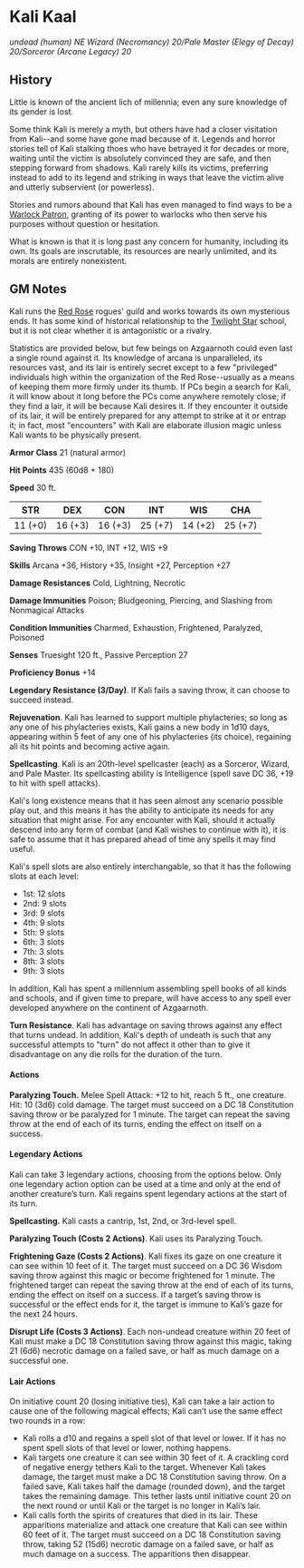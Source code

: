 # Kali Kaal
*undead (human) NE Wizard (Necromancy) 20/Pale Master (Elegy of Decay) 20/Sorceror (Arcane Legacy) 20*

## History
Little is known of the ancient lich of millennia; even any sure knowledge of its gender is lost. 

Some think Kali is merely a myth, but others have had a closer visitation from Kali--and some have gone mad because of it. Legends and horror stories tell of Kali stalking thoes who have betrayed it for decades or more, waiting until the victim is absolutely convinced they are safe, and then stepping forward from shadows. Kali rarely kills its victims, preferring instead to add to its legend and striking in ways that leave the victim alive and utterly subservient (or powerless).

Stories and rumors abound that Kali has even managed to find ways to be a [Warlock Patron](../Classes/Warlock/Undead.md), granting of its power to warlocks who then serve his purposes without question or hesitation. 

What is known is that it is long past any concern for humanity, including its own. Its goals are inscrutable, its resources are nearly unlimited, and its morals are entirely nonexistent.

## GM Notes
Kali runs the [Red Rose](../Organizations/RoguesGuilds/RedRose.md) rogues' guild and works towards its own mysterious ends. It has some kind of historical relationship to the [Twilight Star](../Organizations/MageSchools/TwilightStar.md) school, but it is not clear whether it is antagonistic or a rivalry.

Statistics are provided below, but few beings on Azgaarnoth could even last a single round against it. Its knowledge of arcana is unparalleled, its resources vast, and its lair is entirely secret except to a few "privileged" individuals high within the organization of the Red Rose--usually as a means of keeping them more firmly under its thumb. If PCs begin a search for Kali, it will know about it long before the PCs come anywhere remotely close; if they find a lair, it will be because Kali desires it. If they encounter it outside of its lair, it will be entirely prepared for any attempt to strike at it or entrap it; in fact, most "encounters" with Kali are elaborate illusion magic unless Kali wants to be physically present.

**Armor Class** 21 (natural armor)

**Hit Points** 435 (60d8 + 180)

**Speed** 30 ft.

**STR**|**DEX**|**CON**|**INT**|**WIS**|**CHA**
-------|-------|-------|-------|-------|-------
11 (+0)|16 (+3)|16 (+3)|25 (+7)|14 (+2)|25 (+7)

**Saving Throws** CON +10, INT +12, WIS +9

**Skills** Arcana +36, History +35, Insight +27, Perception +27

**Damage Resistances** Cold, Lightning, Necrotic

**Damage Immunities** Poison; Bludgeoning, Piercing, and Slashing from Nonmagical Attacks

**Condition Immunities** Charmed, Exhaustion, Frightened, Paralyzed, Poisoned

**Senses** Truesight 120 ft., Passive Perception 27

**Proficiency Bonus** +14

**Legendary Resistance (3/Day)**. If Kali fails a saving throw, it can choose to succeed instead.

**Rejuvenation**. Kali has learned to support multiple phylacteries; so long as any one of his phylacteries exists, Kali gains a new body in 1d10 days, appearing within 5 feet of any one of his phylacteries (its choice), regaining all its hit points and becoming active again.

**Spellcasting**. Kali is an 20th-level spellcaster (each) as a Sorceror, Wizard, and Pale Master. Its spellcasting ability is Intelligence (spell save DC 36, +19 to hit with spell attacks).

Kali's long existence means that it has seen almost any scenario possible play out, and this means it has the ability to anticipate its needs for any situation that might arise. For any encounter with Kali, should it actually descend into any form of combat (and Kali wishes to continue with it), it is safe to assume that it has prepared ahead of time any spells it may find useful.

Kali's spell slots are also entirely interchangable, so that it has the following slots at each level:

* 1st: 12 slots
* 2nd: 9 slots
* 3rd: 9 slots
* 4th: 9 slots
* 5th: 9 slots
* 6th: 3 slots
* 7th: 3 slots
* 8th: 3 slots
* 9th: 3 slots

In addition, Kali has spent a millennium assembling spell books of all kinds and schools, and if given time to prepare, will have access to any spell ever developed anywhere on the continent of Azgaarnoth.

**Turn Resistance**. Kali has advantage on saving throws against any effect that turns undead. In addition, Kali's depth of undeath is such that any successful attempts to "turn" do not affect it other than to give it disadvantage on any die rolls for the duration of the turn.

#### Actions
**Paralyzing Touch.** Melee Spell Attack: +12 to hit, reach 5 ft., one creature. Hit: 10 (3d6) cold damage. The target must succeed on a DC 18 Constitution saving throw or be paralyzed for 1 minute. The target can repeat the saving throw at the end of each of its turns, ending the effect on itself on a success.

#### Legendary Actions
Kali can take 3 legendary actions, choosing from the options below. Only one legendary action option can be used at a time and only at the end of another creature’s turn. Kali regains spent legendary actions at the start of its turn.

**Spellcasting.** Kali casts a cantrip, 1st, 2nd, or 3rd-level spell.

**Paralyzing Touch (Costs 2 Actions)**. Kali uses its Paralyzing Touch.

**Frightening Gaze (Costs 2 Actions)**. Kali fixes its gaze on one creature it can see within 10 feet of it. The target must succeed on a DC 36 Wisdom saving throw against this magic or become frightened for 1 minute. The frightened target can repeat the saving throw at the end of each of its turns, ending the effect on itself on a success. If a target’s saving throw is successful or the effect ends for it, the target is immune to Kali’s gaze for the next 24 hours.

**Disrupt Life (Costs 3 Actions)**. Each non-undead creature within 20 feet of Kali must make a DC 18 Constitution saving throw against this magic, taking 21 (6d6) necrotic damage on a failed save, or half as much damage on a successful one.

#### Lair Actions
On initiative count 20 (losing initiative ties), Kali can take a lair action to cause one of the following magical effects; Kali can’t use the same effect two rounds in a row:

* Kali rolls a d10 and regains a spell slot of that level or lower. If it has no spent spell slots of that level or lower, nothing happens.
* Kali targets one creature it can see within 30 feet of it. A crackling cord of negative energy tethers Kali to the target. Whenever Kali takes damage, the target must make a DC 18 Constitution saving throw. On a failed save, Kali takes half the damage (rounded down), and the target takes the remaining damage. This tether lasts until initiative count 20 on the next round or until Kali or the target is no longer in Kali’s lair.
* Kali calls forth the spirits of creatures that died in its lair. These apparitions materialize and attack one creature that Kali can see within 60 feet of it. The target must succeed on a DC 18 Constitution saving throw, taking 52 (15d6) necrotic damage on a failed save, or half as much damage on a success. The apparitions then disappear.
